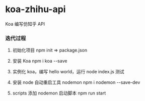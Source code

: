 # koa-zhihu-api
Koa 编写仿知乎 API

### 迭代过程
1. 初始化项目
npm init => package.json

2. 安装 Koa
npm i koa --save

3. 实例化 koa，编写 hello world，运行 node index.js 测试

4. 安装 node 自动重启工具 nodemon 
npm i nodemon --save-dev

5. scripts 添加 nodemon 启动脚本
npm run start

